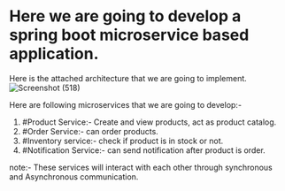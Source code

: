 # Here we are going to develop a spring boot microservice based application.

Here is the attached architecture that we are going to implement.
![Screenshot (518)](https://github.com/nitinraj2001/java-microservices/assets/72197622/01b790d3-d20e-40d3-97c4-585375595d21)

Here are following microservices that we are going to develop:- 
1. #Product Service:- Create and view products, act as product catalog.
2. #Order Service:- can order products.
3. #Inventory service:- check if product is in stock or not.
4. #Notification Service:- can send notification after product is order.

note:- These services will interact with each other through synchronous and Asynchronous communication.
